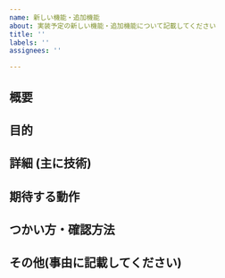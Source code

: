 ```yaml
---
name: 新しい機能・追加機能
about: 実装予定の新しい機能・追加機能について記載してください
title: ''
labels: ''
assignees: ''

---
```


## 概要

##  目的



## 詳細 (主に技術)




## 期待する動作

## つかい方・確認方法



## その他(事由に記載してください)
